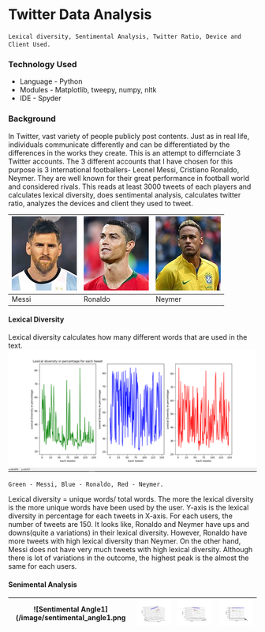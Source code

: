 # Twitter Data Analysis
    Lexical diversity, Sentimental Analysis, Twitter Ratio, Device and Client Used.

### Technology Used
* Language - Python
* Modules - Matplotlib, tweepy, numpy, nltk
* IDE - Spyder

### Background
In Twitter, vast variety of people publicly post contents. Just as in real life, individuals communicate differently and can be differentiated by the differences in the works they create. This is an attempt to differnciate 3 Twitter accounts. The 3 different accounts that I have chosen for this purpose is 3 international footballers- Leonel Messi, Cristiano Ronaldo, Neymer. They are well known for their great performance in football world and considered rivals. This reads at least 3000 tweets of each players and calculates lexical diversity, does sentimental analysis, calculates twitter ratio, analyzes the devices and client they used to tweet. 

| ![Messi](/image/messi.jpg) | ![Ronaldo](/image/ronaldo.jpg) | ![Neymer](/image/neymer.jpg) |
|----------------------------|--------------------------------|------------------------------|
|            Messi           |             Ronaldo            |            Neymer            |

#### Lexical Diversity
Lexical diversity calculates how many different words that are used in the text.</br>
![Lexical diversity of Messi, Ronaldo, Neymer](/image/lexical_diversity.PNG)</br>

    Green - Messi, Blue - Ronaldo, Red - Neymer.
Lexical diversity = unique words/ total words. The more the lexical diversity is the more unique words have been used by the user. Y-axis is the lexical diversity in percentage for each tweets in X-axis. For each users, the number of tweets are 150. It looks like, Ronaldo and Neymer have ups and downs(quite a variations) in their lexical diversity. However, Ronaldo have more tweets with high lexical diversity than Neymer. On the other hand, Messi does not have very much tweets with high lexical diversity. Although there is lot of variations in the outcome, the highest peak is the almost the same for each users. 

#### Senimental Analysis
| ![Sentimental Angle1](/image/sentimental_angle1.png | ![sentimental Angle2](/image/sentimental_angle2.png) | ![Sentimental Angle3.png](/image/sentimental_angle3.png) | ![Sentimental Angle4.png](/image/sentimental_angle4.png) |
|-----------------------------------------------------|------------------------------------------------------|----------------------------------------------------------|----------------------------------------------------------|






